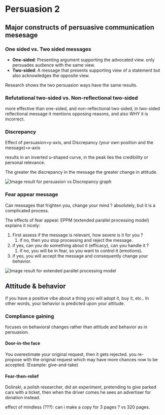 # Persuasion 2 

## Major constructs of persuasive communication mesesage

### One sided vs. Two sided messages

* **One-sided**: Presenting argument supporting the advocated view. only persuades audience with the same view. 
* **Two-sided**: A message that presents supporting view of a statement but also acknowledges the opposite view.

Research shows the two persuasion ways have the same results. 

### Refutational two-sided vs. Non-reflectional two-sided

more effective than one-sided, and non-reflectional two-sided, 
in two-sided reflectional message it mentions opposing reasons, and also WHY it is incorrect. 



### Discrepancy

Effect of persuasion=y-axis, and Discrepancy (your own position and the message)=x-axis

results in an inverted u-shaped curve, in the peak lies the credibility or personal relevance. 

The greater the discrepancy in the message the greater change in attitude.

![Image result for persuasion vs Discrepancy graph](https://textimgs.s3.amazonaws.com/LBpubspeakethics/section_20/98413deca3c10ddaca8ec7b0cebb0f4a.jpg)

### Fear appear message 

Can messages that frighten you, change your mind ? absolutely, but it is a complicated process.  

The effects of fear appeal: EPPM (extended parallel processing model) explains it nicely:

1. First assess if the message is relevant, how severe is it for you ? 
   1. if no, then you stop processing and reject the message.
2. if yes, can you do something about it (efficacy), can you handle it ? 
   1. if no, you will be in fear, so you want to control it (emotions).
3. if yes, you will accept the message and consequently change your behavior.  

![Image result for extended parallel processing model](https://www.researchgate.net/profile/Saad_Omer/publication/26692423/figure/fig1/AS:310014712532992@1450924675155/Extended-Parallel-Process-Model-Wittes-Extended-Parallel-Process-Model-EPPM-describes.png)



## Attitude & behavior

if you have a positive vibe about a thing you will adopt it, buy it, etc.. In other words, your behavior is predicted upon your attitude. 

### Compliance gaining

focuses on behavioral changes rather than attitude and behavior as in persuasion. 

#### Door-in-the face

You overestimate your original request, then it gets rejected. you re-propose with the original request which may have more chances now to be accepted. (Example: give-and-take) 

#### Fear-then-relief

Dolinski, a polish  researcher, did an experiment, pretending to give parked cars with a ticket, then when the driver comes he sees an advertiser for donation instead. 

effect of mindless (???): can i make a copy for 3 pages ? vs 320 pages. 

